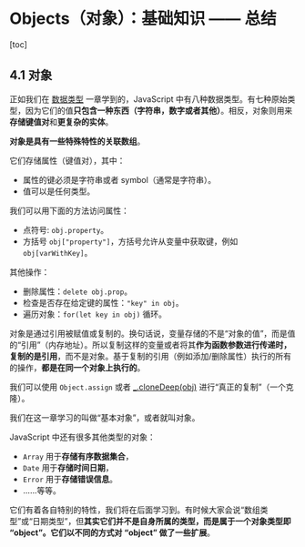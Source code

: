 # Objects（对象）：基础知识 —— 总结

[toc]

## 4.1 对象

正如我们在 [数据类型](https://zh.javascript.info/types) 一章学到的，JavaScript 中有八种数据类型。有七种原始类型，因为它们的值**只包含一种东西（字符串，数字或者其他）**。相反，对象则用来**存储键值对**和**更复杂的实体**。





**对象是具有一些特殊特性的关联数组**。

它们存储属性（键值对），其中：

- 属性的键必须是字符串或者 symbol（通常是字符串）。
- 值可以是任何类型。

我们可以用下面的方法访问属性：

- 点符号: `obj.property`。
- 方括号 `obj["property"]`，方括号允许从变量中获取键，例如 `obj[varWithKey]`。

其他操作：

- 删除属性：`delete obj.prop`。
- 检查是否存在给定键的属性：`"key" in obj`。
- 遍历对象：`for(let key in obj)` 循环。

对象是通过引用被赋值或复制的。换句话说，变量存储的不是“对象的值”，而是值的“引用”（内存地址）。所以复制这样的变量或者将其**作为函数参数进行传递时，复制的是引用**，而不是对象。基于复制的引用（例如添加/删除属性）执行的所有的操作，**都是在同一个对象上执行的**。

我们可以使用 `Object.assign` 或者 [_.cloneDeep(obj)](https://lodash.com/docs#cloneDeep) 进行“真正的复制”（一个克隆）。

我们在这一章学习的叫做“基本对象”，或者就叫对象。

JavaScript 中还有很多其他类型的对象：

- `Array` 用于**存储有序数据集合**，
- `Date` 用于**存储时间日期**，
- `Error` 用于**存储错误信息**。
- ……等等。

它们有着各自特别的特性，我们将在后面学习到。有时候大家会说“数组类型”或“日期类型”，但**其实它们并不是自身所属的类型，而是属于一个对象类型即 “object”。它们以不同的方式对 “object” 做了一些扩展**。